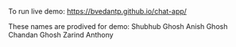 To run live demo:
https://bvedantp.github.io/chat-app/

These names are prodived for demo:
Shubhub Ghosh
Anish Ghosh
Chandan Ghosh
Zarind Anthony

